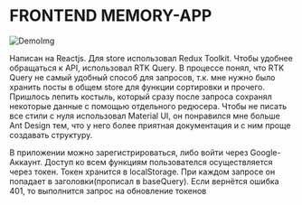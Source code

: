# FRONTEND MEMORY-APP
![DemoImg](https://user-images.githubusercontent.com/98597980/217467031-46cffe37-acc5-4ea1-a322-fd16b84a8654.png)


Написан на Reactjs. Для store использовал Redux Toolkit. Чтобы удобнее обращаться к API, использовал RTK Query. 
В процессе понял, что RTK Query не самый удобный способ для запросов, т.к. мне нужно было хранить посты в общем store для функции сортировки и прочего.
Пришлось лепить костыль, который сразу после запроса сохранял некоторые данные с помощью отдельного редюсера. Чтобы не писать все стили с нуля
использовал Material UI, он понравился мне больше Ant Design тем, что у него более приятная документация и с ним проще создавать структуру.   

В приложении можно зарегистрироваться, либо войти через Google-Аккаунт. Доступ ко всем функциям пользователся осуществляется через токен. Токен хранится в localStorage. При каждом запросе он попадает в заголовки(прописал в baseQuery). Если вернётся ошибка 401, то выполнится запрос на обновление токенов   


